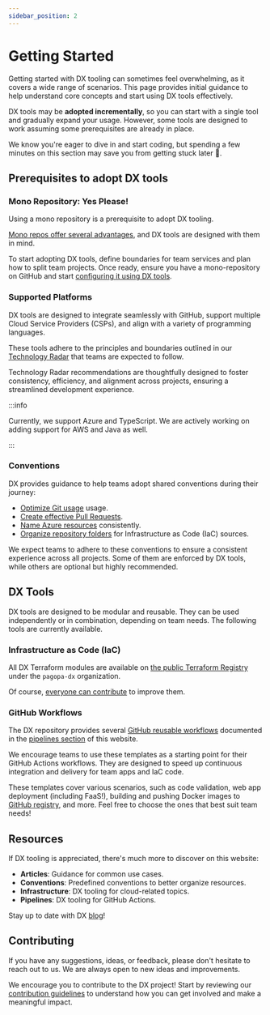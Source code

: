 ```yaml
---
sidebar_position: 2
---
```


# Getting Started

Getting started with DX tooling can sometimes feel overwhelming, as it covers a
wide range of scenarios. This page provides initial guidance to help understand
core concepts and start using DX tools effectively.

DX tools may be **adopted incrementally**, so you can start with a single tool
and gradually expand your usage. However, some tools are designed to work
assuming some prerequisites are already in place.

We know you're eager to dive in and start coding, but spending a few minutes on
this section may save you from getting stuck later 🫷.

## Prerequisites to adopt DX tools

### Mono Repository: Yes Please!

Using a mono repository is a prerequisite to adopt DX tooling.

[Mono repos offer several advantages](https://pagopa.github.io/technology-radar/methods-and-patterns/monorepo.html),
and DX tools are designed with them in mind.

To start adopting DX tools, define boundaries for team services and plan how to
split team projects. Once ready, ensure you have a mono-repository on GitHub and
start [configuring it using DX tools](./monorepository-setup.md).

### Supported Platforms

DX tools are designed to integrate seamlessly with GitHub, support multiple
Cloud Service Providers (CSPs), and align with a variety of programming
languages.

These tools adhere to the principles and boundaries outlined in our
[Technology Radar](https://pagopa.github.io/technology-radar/index.html) that
teams are expected to follow.

Technology Radar recommendations are thoughtfully designed to foster
consistency, efficiency, and alignment across projects, ensuring a streamlined
development experience.

:::info

Currently, we support Azure and TypeScript. We are actively working on adding
support for AWS and Java as well.

:::

### Conventions

DX provides guidance to help teams adopt shared conventions during their
journey:

- [Optimize Git usage](../conventions/git/index.md) usage.
- [Create effective Pull Requests](../conventions/pull-requests/index.md).
- [Name Azure resources](../conventions/azure-naming-convention.md)
  consistently.
- [Organize repository folders](../conventions/infra-folder-structure.md) for
  Infrastructure as Code (IaC) sources.

We expect teams to adhere to these conventions to ensure a consistent experience
across all projects. Some of them are enforced by DX tools, while others are
optional but highly recommended.

## DX Tools

DX tools are designed to be modular and reusable. They can be used independently
or in combination, depending on team needs. The following tools are currently
available.

### Infrastructure as Code (IaC)

All DX Terraform modules are available on
[the public Terraform Registry](https://registry.terraform.io/namespaces/pagopa-dx)
under the `pagopa-dx` organization.

Of course,
[everyone can contribute](https://pagopa.github.io/dx/docs/infrastructure/contributing-to-dx-terraform-modules/)
to improve them.

### GitHub Workflows

The DX repository provides several
[GitHub reusable workflows](https://github.com/pagopa/dx/tree/main/.github)
documented in the [pipelines section](../pipelines/index.md) of this website.

We encourage teams to use these templates as a starting point for their GitHub
Actions workflows. They are designed to speed up continuous integration and
delivery for team apps and IaC code.

These templates cover various scenarios, such as code validation, web app
deployment (including FaaS!), building and pushing Docker images to
[GitHub registry](https://github.com/orgs/pagopa/packages?repo_name=dx), and
more. Feel free to choose the ones that best suit team needs!

## Resources

If DX tooling is appreciated, there's much more to discover on this website:

- **Articles**: Guidance for common use cases.
- **Conventions**: Predefined conventions to better organize resources.
- **Infrastructure**: DX tooling for cloud-related topics.
- **Pipelines**: DX tooling for GitHub Actions.

Stay up to date with DX [blog](https://pagopa.github.io/dx/blog/)!

## Contributing

If you have any suggestions, ideas, or feedback, please don't hesitate to reach
out to us. We are always open to new ideas and improvements.

We encourage you to contribute to the DX project! Start by reviewing our
[contribution guidelines](https://github.com/pagopa/dx/blob/main/CONTRIBUTING.md)
to understand how you can get involved and make a meaningful impact.
